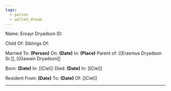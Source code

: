 ```yaml
---
tags:
  - person
  - walled_dream
---
```

Name: Eroayr Dryadson
ID:

Child Of: 
Siblings Of:

Married To: **(Person)** On: **(Date)** In: **(Place)**
Parent of: [[Erasmus Dryadson Sr.]], [[Gawain Dryadson]]

Born: **(Date)** In: [[Ciel]]
Died: **(Date)** In: [[Ciel]]

Resident From: **(Date)** To: **(Date)** Of: [[Ciel]]

---

